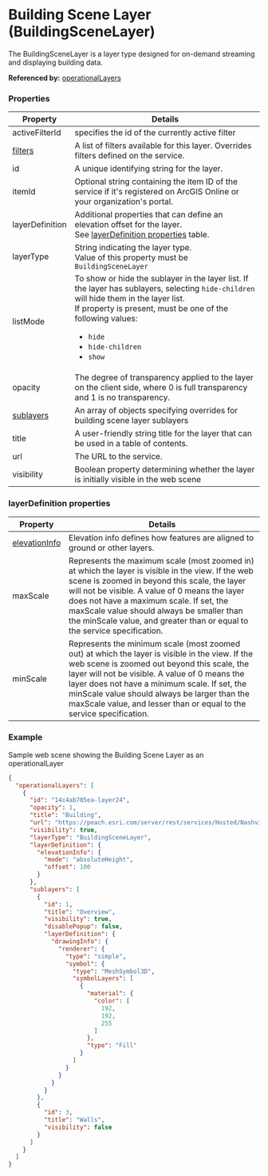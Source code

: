 # Building Scene Layer (BuildingSceneLayer)

The BuildingSceneLayer is a layer type designed for on-demand streaming and displaying building data.

**Referenced by:** [operationalLayers](operationalLayers.md)

### Properties

| Property | Details
| --- | ---
| activeFilterId | specifies the id of the currently active filter
| [filters](buildingSceneLayer_filter.md) | A list of filters available for this layer. Overrides filters defined on the service.
| id | A unique identifying string for the layer.
| itemId | Optional string containing the item ID of the service if it's registered on ArcGIS Online or your organization's portal.
| layerDefinition | Additional properties that can define an elevation offset for the layer.<br>See [layerDefinition properties](#layerdefinition-properties) table.
| layerType | String indicating the layer type.<br>Value of this property must be `BuildingSceneLayer`
| listMode | To show or hide the sublayer in the layer list. If the layer has sublayers, selecting `hide-children` will hide them in the layer list.<br>If property is present, must be one of the following values: <ul><li>`hide`</li><li>`hide-children`</li><li>`show`</li></ul>
| opacity | The degree of transparency applied to the layer on the client side, where 0 is full transparency and 1 is no transparency.
| [sublayers](buildingSceneLayer_sublayer.md) | An array of objects specifying overrides for building scene layer sublayers
| title | A user-friendly string title for the layer that can be used in a table of contents.
| url | The URL to the service.
| visibility | Boolean property determining whether the layer is initially visible in the web scene


### layerDefinition properties

| Property | Details
| --- | ---
| [elevationInfo](elevationInfo.md) | Elevation info defines how features are aligned to ground or other layers.
| maxScale | Represents the maximum scale (most zoomed in) at which the layer is visible in the view. If the web scene is zoomed in beyond this scale, the layer will not be visible. A value of 0 means the layer does not have a maximum scale. If set, the maxScale value should always be smaller than the minScale value, and greater than or equal to the service specification.
| minScale | Represents the minimum scale (most zoomed out) at which the layer is visible in the view. If the web scene is zoomed out beyond this scale, the layer will not be visible. A value of 0 means the layer does not have a minimum scale. If set, the minScale value should always be larger than the maxScale value, and lesser than or equal to the service specification.


### Example

Sample web scene showing the Building Scene Layer as an operationalLayer

```json
{
  "operationalLayers": [
    {
      "id": "14c4ab705ea-layer24",
      "opacity": 1,
      "title": "Building",
      "url": "https://peach.esri.com/server/rest/services/Hosted/NashvilleAirport_ESMerged/SceneServer/layers/0",
      "visibility": true,
      "layerType": "BuildingSceneLayer",
      "layerDefinition": {
        "elevationInfo": {
          "mode": "absoluteHeight",
          "offset": 100
        }
      },
      "sublayers": [
        {
          "id": 1,
          "title": "Overview",
          "visibility": true,
          "disablePopup": false,
          "layerDefinition": {
            "drawingInfo": {
              "renderer": {
                "type": "simple",
                "symbol": {
                  "type": "MeshSymbol3D",
                  "symbolLayers": [
                    {
                      "material": {
                        "color": [
                          192,
                          192,
                          255
                        ]
                      },
                      "type": "Fill"
                    }
                  ]
                }
              }
            }
          }
        },
        {
          "id": 3,
          "title": "Walls",
          "visibility": false
        }
      ]
    }
  ]
}
```

